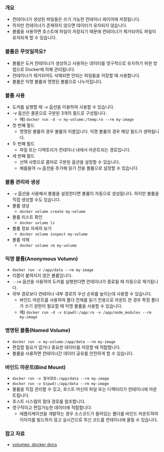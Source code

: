 ### 개요

- 컨테이너가 생성된 파일들은 쓰기 가능한 컨테이너 레이어에 저장됩니다.
- 하지만 컨테이너가 존재하지 않으면 데이터가 유지되지 않습니다.
- 볼륨을 사용하면 호스트에 파일이 저장되기 때문에 컨테이너가 제거되어도 파일이 유지되게 할 수 있습니다.

### 볼륨은 무엇일까요?

- 볼륨은 도커 컨테이너가 생성하고 사용하는 데이터를 영구적으로 유지하기 위한 방법으로 Docker에 의해 관리됩니다.
- 컨테이너가 제거되어도 삭제되면 안되는 파일들을 저장할 때 사용합니다.
- 볼륨은 익명 볼륨과 명명된 볼륨으로 나누어집니다.

### 볼륨 사용

- 도커를 실행할 때 -v 옵션을 이용하여 사용할 수 있습니다.
- -v 옵션은 콜론으로 구분된 3개의 필드로 구성됩니다.
    - 예) `docker run -d -v my-volume:/temp:ro --rm my-image`
- 첫 번째 필드
    - 명명된 볼륨의 경우 볼륨의 이름입니다. 익명 볼륨의 경우 해당 필드가 생략됩니다.
- 두 번째 필드
    - 파일 또는 디렉토리가 컨테이너 내에서 마운트되는 경로입니다.
- 세 번째 필드
    - 선택 사항으로 콤마로 구분된 옵션을 설정할 수 있습니다.
    - 예를들어 `ro` 옵션을 추가해 읽기 전용 볼륨으로 설정할 수 있습니다.

### 볼륨 관리와 생성

- `-v` 옵션을 사용해서 볼륨을 설정한다면 볼륨이 자동으로 생성됩니다. 하지만 볼륨을 직접 생성할 수도 있습니다.
- 볼륨 생성
    - `docker volume create my-volume`
- 볼륨 리스트 확인
    - `docker volume ls`
- 볼륨 정보 자세히 보기
    - `docker volume inspect my-volume`
- 볼륨 삭제
    - `docker volume rm my-volume`

### 익명 볼륨(Anonymous Volumn)

- `docker run -v /app/data --rm my-image`
- 이름이 붙여지지 않은 볼륨입니다.
- `--rm` 옵션을 사용하여 도커를 실행한다면 컨테이너가 종료될 때 자동으로 제거됩니다.
- 외부 경로보다 컨테이너 내부 경로의 우선 순위를 높이는데 사용할 수 있습니다.
    - 바인드 마운트를 사용하여 폴더 전체를 읽기 전용으로 마운트 한 경우 특정 폴더가 쓰기 권한이 필요할 때 익명 볼륨을 사용할 수 있습니다.
    - 예) `docker run -d -v $(pwd):/app:ro -v /app/node_modules --rm my-image`

### 명명된 볼륨(Named Volume)

- `docker run -v my-volume:/app/data --rm my-image`
- 편집할 필요가 없거나 중요한 데이터를 저장할 때 적합합니다.
- 볼륨을 사용하면 컨테이너간 데이터 공유를 안전하게 할 수 있습니다.

### 바인드 마운트(Bind Mount)

- `docker run -v 절대경로:/app/data --rm my-image`
- `docker run -v $(pwd):/app/data --rm my-image`
- 볼륨을 직접 관리할 수 있고, 호스트 머신의 파일 또는 디렉터리가 컨테이너에 마운트됩니다.
- 호스트 시스템의 절대 경로를 참조합니다.
- 영구적이고 편집가능한 데이터에 적합합니다.
    - 애플리케이션을 개발하는 경우 소스코드가 들어있는 폴더를 바인드 마운트하여 이미지를 빌드하지 않고 실시간으로 최신 코드를 컨테이너에 올릴 수 있습니다.

### 참고 자료

- [volumes, docker docs](https://docs.docker.com/storage/volumes/)